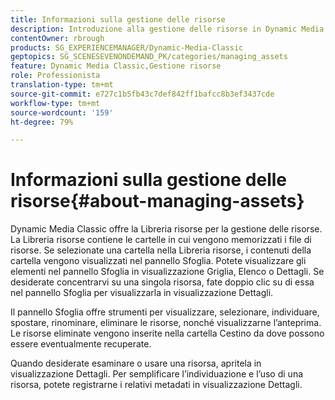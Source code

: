 ```yaml
---
title: Informazioni sulla gestione delle risorse
description: Introduzione alla gestione delle risorse in Dynamic Media Classic
contentOwner: rbrough
products: SG_EXPERIENCEMANAGER/Dynamic-Media-Classic
geptopics: SG_SCENESEVENONDEMAND_PK/categories/managing_assets
feature: Dynamic Media Classic,Gestione risorse
role: Professionista
translation-type: tm+mt
source-git-commit: e727c1b5fb43c7def842ff1bafcc8b3ef3437cde
workflow-type: tm+mt
source-wordcount: '159'
ht-degree: 79%

---
```



# Informazioni sulla gestione delle risorse{#about-managing-assets}

Dynamic Media Classic offre la Libreria risorse per la gestione delle risorse. La Libreria risorse contiene le cartelle in cui vengono memorizzati i file di risorse. Se selezionate una cartella nella Libreria risorse, i contenuti della cartella vengono visualizzati nel pannello Sfoglia. Potete visualizzare gli elementi nel pannello Sfoglia in visualizzazione Griglia, Elenco o Dettagli. Se desiderate concentrarvi su una singola risorsa, fate doppio clic su di essa nel pannello Sfoglia per visualizzarla in visualizzazione Dettagli.

Il pannello Sfoglia offre strumenti per visualizzare, selezionare, individuare, spostare, rinominare, eliminare le risorse, nonché visualizzarne l’anteprima. Le risorse eliminate vengono inserite nella cartella Cestino da dove possono essere eventualmente recuperate.

Quando desiderate esaminare o usare una risorsa, apritela in visualizzazione Dettagli. Per semplificare l’individuazione e l’uso di una risorsa, potete registrarne i relativi metadati in visualizzazione Dettagli.
